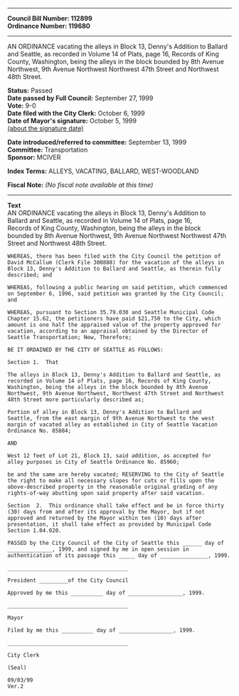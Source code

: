* * * * *  
  
**Council Bill Number: [](#h0)[](#h2)112899**   
**Ordinance Number: 119680**  
  
* * * * *  
  
AN ORDINANCE vacating the alleys in Block 13, Denny's Addition to Ballard and Seattle, as recorded in Volume 14 of Plats, page 16, Records of King County, Washington, being the alleys in the block bounded by 8th Avenue Northwest, 9th Avenue Northwest Northwest 47th Street and Northwest 48th Street.  
  
**Status:** Passed   
**Date passed by Full Council:** September 27, 1999   
**Vote:** 9-0   
**Date filed with the City Clerk:** October 6, 1999   
**Date of Mayor's signature:** October 5, 1999   
[(about the signature date)](/~public/approvaldate.htm)   
  
  
**Date introduced/referred to committee:** September 13, 1999   
**Committee:** Transportation   
**Sponsor:** MCIVER   
  
**Index Terms:** ALLEYS, VACATING, BALLARD, WEST-WOODLAND  
  
**Fiscal Note:** *(No fiscal note available at this time)*  
  
* * * * *  
  
**Text**  
    AN ORDINANCE  vacating the alleys in Block 13, Denny's Addition to  
    Ballard and Seattle, as recorded in Volume 14 of Plats, page 16,  
    Records of King County, Washington, being the alleys in the block  
    bounded by 8th Avenue Northwest, 9th Avenue Northwest Northwest 47th  
    Street and Northwest 48th Street.  
  
    WHEREAS, there has been filed with the City Council the petition of  
    David McCallum (Clerk File 300888) for the vacation of the alleys in  
    Block 13, Denny's Addition to Ballard and Seattle, as therein fully  
    described; and  
  
    WHEREAS, following a public hearing on said petition, which commenced  
    on September 6, 1996, said petition was granted by the City Council;  
    and  
  
    WHEREAS, pursuant to Section 35.79.030 and Seattle Municipal Code  
    Chapter 15.62, the petitioners have paid $21,750 to the City, which  
    amount is one half the appraised value of the property approved for  
    vacation, according to an appraisal obtained by the Director of  
    Seattle Transportation; Now, Therefore;  
  
    BE IT ORDAINED BY THE CITY OF SEATTLE AS FOLLOWS:  
  
    Section 1.  That  
  
    The alleys in Block 13, Denny's Addition to Ballard and Seattle, as  
    recorded in Volume 14 of Plats, page 16, Records of King County,  
    Washington, being the alleys in the block bounded by 8th Avenue  
    Northwest, 9th Avenue Northwest, Northwest 47th Street and Northwest  
    48th Street more particularly described as;  
  
    Portion of alley in Block 13, Denny's Addition to Ballard and  
    Seattle, from the east margin of 9th Avenue Northwest to the west  
    margin of vacated alley as established in City of Seattle Vacation  
    Ordinance No. 85884;  
  
    AND  
  
    West 12 feet of Lot 21, Block 13, said addition, as accepted for  
    alley purposes in City of Seattle Ordinance No. 85960;  
  
    be and the same are hereby vacated; RESERVING to the City of Seattle  
    the right to make all necessary slopes for cuts or fills upon the  
    above-described property in the reasonable original grading of any  
    rights-of-way abutting upon said property after said vacation.  
  
    Section  2.  This ordinance shall take effect and be in force thirty  
    (30) days from and after its approval by the Mayor, but if not  
    approved and returned by the Mayor within ten (10) days after  
    presentation, it shall take effect as provided by Municipal Code  
    Section 1.04.020.  
  
    PASSED by the City Council of the City of Seattle this ______ day of  
    ______________, 1999, and signed by me in open session in  
    authentication of its passage this _____ day of _______________, 1999.  
  
    ______________________________________  
  
    President _________of the City Council  
  
    Approved by me this __________ day of _________________, 1999.  
  
    ______________________________________  
  
    Mayor  
  
    Filed by me this __________ day of _________________, 1999.  
  
    ______________________________________  
  
    City Clerk  
  
    (Seal)  
  
    09/03/99  
    Ver.2  
